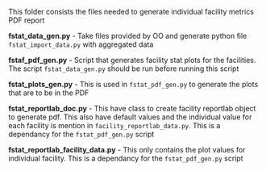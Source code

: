 This folder consists the files needed to generate individual facility metrics PDF report

**fstat_data_gen.py** - Take files provided by OO and generate python file `fstat_import_data.py` with aggregated data

**fstaf_pdf_gen.py** - Script that generates facility stat plots for the facilities. The script `fstat_data_gen.py` should be run before running this script

**fstat_plots_gen.py** - This is used in `fstat_pdf_gen.py` to generate the plots that are to be in the PDF

**fstat_reportlab_doc.py** - This have class to create facility reportlab object to generate pdf. This also have default values and the individual value for each facility is mention in `facility_reportlab_data.py`. This is a dependancy for the `fstat_pdf_gen.py` script

**fstat_reportlab_facility_data.py** - This only contains the plot values for individual facility. This is a dependancy for the `fstat_pdf_gen.py` script
